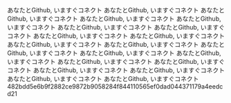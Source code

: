 あなたとGithub, いますぐコネクト あなたとGithub, いますぐコネクト
あなたとGithub, いますぐコネクト あなたとGithub, いますぐコネクト
あなたとGithub, いますぐコネクト あなたとGithub, いますぐコネクト
あなたとGithub, いますぐコネクト あなたとGithub, いますぐコネクト
あなたとGithub, いますぐコネクト あなたとGithub, いますぐコネクト
あなたとGithub, いますぐコネクト あなたとGithub, いますぐコネクト
あなたとGithub, いますぐコネクト あなたとGithub, いますぐコネクト
あなたとGithub, いますぐコネクト あなたとGithub, いますぐコネクト
あなたとGithub, いますぐコネクト あなたとGithub, いますぐコネクト
あなたとGithub, いますぐコネクト あなたとGithub, いますぐコネクト
482bdd5e6b9f2882ce9872b9058284f844110565ef0dad044371179a4eedcd21
